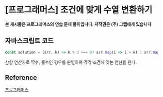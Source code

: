 

# [프로그래머스] 조건에 맞게 수열 변환하기

**본 게시물은 프로그래머스의 연습 문제 풀이입니다. 저작권은 (주) 그랩에게 있습니다**

## 자바스크립트 코드

```JavaScript
const solution = (arr, k) => k % 2 === 0? arr.map(i => i + k) : arr.map(i => k * i);
```

삼항 연산자로 짝수, 홀수인 경우를 판별하여 각각 조건에 맞는 연산을 한다.



## Reference

[프로그래머스](https://programmers.co.kr)

